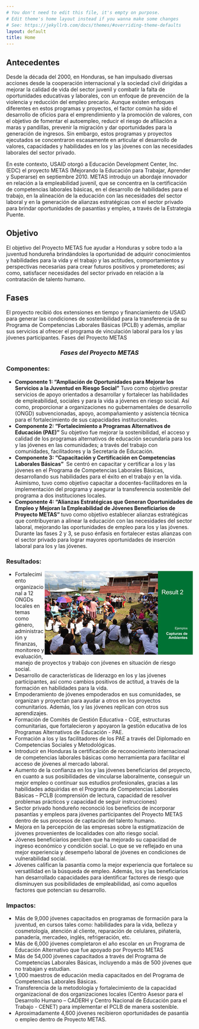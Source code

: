 ```yaml
---
# You don't need to edit this file, it's empty on purpose.
# Edit theme's home layout instead if you wanna make some changes
# See: https://jekyllrb.com/docs/themes/#overriding-theme-defaults
layout: default
title: Home
---
```




<h2>Antecedentes</h2>
<p>Desde la década del 2000, en Honduras, se han impulsado diversas acciones desde la cooperación internacional y la sociedad civil dirigidas a mejorar la calidad de vida del sector juvenil y combatir la falta de oportunidades educativas y laborales, con un enfoque de prevención de la violencia y reducción del empleo precario. Aunque existen enfoques diferentes en estos programas y proyectos, el factor común ha sido el desarrollo de oficios para el emprendimiento y la promoción de valores, con el objetivo de fomentar el autoempleo, reducir el riesgo de afiliación a maras y pandillas, prevenir la migración y dar oportunidades para la generación de ingresos. Sin embargo, estos programas y proyectos ejecutados se concentraron escasamente en articular el desarrollo de valores, capacidades y habilidades en los y las jóvenes con las necesidades laborales del sector privado. </p>
<p>En este contexto, USAID otorgó a Educación Development Center, Inc. (EDC) el proyecto METAS (Mejorando la Educación para Trabajar, Aprender y Superarse) en septiembre 2010. METAS introdujo un abordaje innovador en relación a la empleabilidad juvenil, que se concentra en la certificación de competencias laborales básicas, en el desarrollo de habilidades para el trabajo, en la alineación de la educación con las necesidades del sector laboral y en la generación de alianzas estratégicas con el sector privado para brindar oportunidades de pasantías y empleo, a través de la Estrategia Puente. </p>
<h2>Objetivo </h2>
<p>El objetivo del Proyecto METAS fue ayudar a Honduras y sobre todo a la juventud hondureña brindándoles la oportunidad de adquirir conocimientos y habilidades para la vida y el trabajo y las actitudes, comportamientos y perspectivas necesarias para crear futuros positivos y prometedores; así como, satisfacer necesidades del sector privado en relación a la contratación de talento humano. </p>
<h2>Fases</h2>
<p>El proyecto recibió dos extensiones en tiempo y financiamiento de USAID para generar las condiciones de sostenibilidad para la transferencia de su Programa de Competencias Laborales Básicas (PCLB) y además, ampliar sus servicios al ofrecer el programa de vinculación laboral para los y las jóvenes participantes.
Fases del Proyecto METAS</p>

<div id="fases">
<h3 style="text-align: center"><em>Fases del Proyecto METAS</em></h3>
</div>




<h3>Componentes:</h3>
<ul>
<li> <strong>Componente 1: “Ampliación de Oportunidades para Mejorar los Servicios a la Juventud en Riesgo Social”</strong> Tuvo como objetivo prestar servicios de apoyo orientados a desarrollar y fortalecer las habilidades de empleabilidad, sociales y para la vida a jóvenes en riesgo social. Así como, proporcionar a organizaciones no gubernamentales de desarrollo (ONGD) subvencionadas, apoyo, acompañamiento y asistencia técnica para el fortalecimiento de sus capacidades institucionales. </li>
<li> <strong>Componente 2: “Fortalecimiento a Programas Alternativos de Educación (PAE)”</strong> Su objetivo fue mejorar la sostenibilidad, el acceso y calidad de los programas alternativos de educación secundaria para los y las jóvenes en las comunidades; a través del trabajo con comunidades, facilitadores y la Secretaría de Educación. </li>
<li> <strong> Componente 3: “Capacitación y Certificación en Competencias Laborales Básicas” </strong> Se centró en capacitar y certificar a los y las jóvenes en el Programa de Competencias Laborales Básicas, desarrollando sus habilidades para el éxito en el trabajo y en la vida.  Asimismo, tuvo como objetivo capacitar a docentes-facilitadores en la implementación del programa y asegurar la transferencia sostenible del programa a dos instituciones locales. </li>
<li>  <strong> Componente 4: “Alianzas Estratégicas que Generan Oportunidades de Empleo y Mejoran la Empleabilidad de Jóvenes Beneficiarios de Proyecto METAS” </strong> tuvo como objetivo establecer alianzas estratégicas que contribuyeran a alinear la educación con las necesidades del sector laboral, mejorando las oportunidades de empleo para los y las jóvenes. Durante las fases 2 y 3, se puso énfasis en fortalecer estas alianzas con el sector privado para lograr mayores oportunidades de inserción laboral para los y las jóvenes. </li>
</ul>  
<h3>Resultados: </h3>
<div style="float: right;"><img src="imgs/result2.jpg" border="0" width="400" height="225" alt="Result2 photo from Metas project" title="Result 2"/> </div>
<ul>
<li>  Fortalecimiento organizacional a 12 ONGDs locales en temas como género, administración y finanzas, monitoreo y evaluación, manejo de proyectos y trabajo con jóvenes en situación de riesgo social. </li>
<li> Desarrollo de características de liderazgo en los y las jóvenes participantes, así como cambios positivos de actitud, a través de la formación en habilidades para la vida.</li>
<li> Empoderamiento de jóvenes empoderados en sus comunidades, se organizan y proyectan para ayudar a otros en los proyectos comunitarios. Además, los y las jóvenes replican con otros sus aprendizajes. </li>
<li>  Formación de Comités de Gestión Educativa - CGE, estructuras comunitarias, que fortalecieron y apoyaron la gestión educativa de los Programas Alternativos de Educación - PAE.</li>
<li>  Formación a los y las facilitadores de los PAE a través del Diplomado en Competencias Sociales y Metodológicas.</li>
<li>  Introducir en Honduras la certificación de reconocimiento internacional de competencias laborales básicas como herramienta para facilitar el acceso de jóvenes al mercado laboral.</li>
<li>  Aumento de la confianza en los y las jóvenes beneficiarios del proyecto, en cuanto a sus posibilidades de vincularse laboralmente, conseguir un mejor empleo o continuar sus estudios profesionales, gracias a las habilidades adquiridas en el Programa de Competencias Laborales Básicas – PCLB (comprensión de lectura, capacidad de resolver problemas prácticos y capacidad de seguir instrucciones)</li>
<li> Sector privado hondureño reconoció los beneficios de incorporar pasantías y empleos para jóvenes participantes del Proyecto METAS dentro de sus procesos de captación del talento humano.</li>
<li>  Mejora en la percepción de las empresas sobre la estigmatización de jóvenes provenientes de localidades con alto riesgo social.</li>
<li>  Jóvenes beneficiarios perciben que ha mejorado su capacidad de ingreso económico y condición social. Lo que se ve reflejado en una mejor experiencia y desempeño laboral de jóvenes en condiciones de vulnerabilidad social.</li>
<li>  Jóvenes califican la pasantía como la mejor experiencia que fortalece su versatilidad en la búsqueda de empleo. Además, los y las beneficiarios han desarrollado capacidades para identificar factores de riesgo que disminuyen sus posibilidades de empleabilidad, así como aquellos factores que potencian su desarrollo.</li>
</ul>

<h3>Impactos: </h3>
<ul>
<li>  Más de 9,000 jóvenes capacitados en programas de formación para la juventud, en cursos tales como: habilidades para la vida, belleza y cosmetología, atención al cliente, reparación de celulares, piñatería, panadería, mercadeo, inglés, refrigeración, etc.</li>
<li>  Más de 6,000 jóvenes completaron el año escolar en un Programa de Educación Alternativo que fue apoyado por Proyecto METAS</li>
<li>  Más de 54,000 jóvenes capacitados a través del Programa de Competencias Laborales Básicas, incluyendo a más de 500 jóvenes que no trabajan y estudian.</li>
<li>  1,000 maestros de educación media capacitados en del Programa de Competencias Laborales Básicas.</li>
<li>  Transferencia de la metodología y fortalecimiento de la capacidad organizacional de dos organizaciones locales (Centro Asesor para el Desarrollo Humano – CADERH y Centro Nacional de Educación para el Trabajo - CENET) para implementar el PCLB de manera sostenible.</li>
<li>  Aproximadamente 4,600 jóvenes recibieron oportunidades de pasantía o empleo dentro de Proyecto METAS.</li>
</ul>
